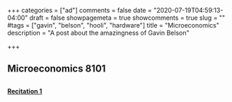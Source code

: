 +++
categories = ["ad"]
comments = false
date = "2020-07-19T04:59:13-04:00"
draft = false
showpagemeta = true
showcomments = true
slug = ""
#tags = ["gavin", "belson", "hooli", "hardware"]
title = "Microeconomics"
description = "A post about the amazingness of Gavin Belson"

+++
## Microeconomics 8101 <h2> 
**[Recitation 1](/book.pdf)**
  

